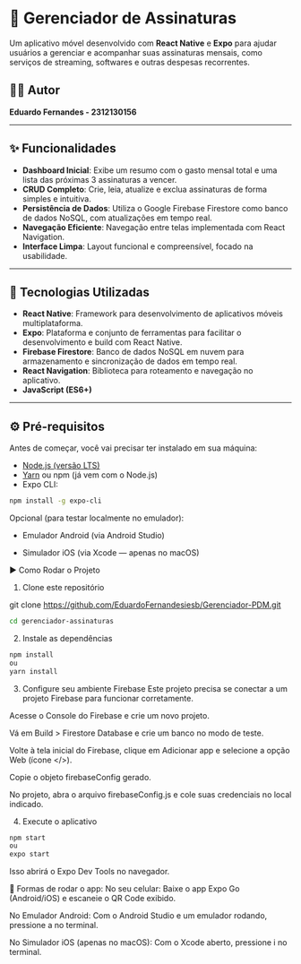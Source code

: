 # 🚀 Gerenciador de Assinaturas

Um aplicativo móvel desenvolvido com **React Native** e **Expo** para ajudar usuários a gerenciar e acompanhar suas assinaturas mensais, como serviços de streaming, softwares e outras despesas recorrentes.

## 👨‍💻 Autor
**Eduardo Fernandes - 2312130156**

---

## ✨ Funcionalidades

- **Dashboard Inicial**: Exibe um resumo com o gasto mensal total e uma lista das próximas 3 assinaturas a vencer.
- **CRUD Completo**: Crie, leia, atualize e exclua assinaturas de forma simples e intuitiva.
- **Persistência de Dados**: Utiliza o Google Firebase Firestore como banco de dados NoSQL, com atualizações em tempo real.
- **Navegação Eficiente**: Navegação entre telas implementada com React Navigation.
- **Interface Limpa**: Layout funcional e compreensível, focado na usabilidade.

---

## 🔧 Tecnologias Utilizadas

- **React Native**: Framework para desenvolvimento de aplicativos móveis multiplataforma.
- **Expo**: Plataforma e conjunto de ferramentas para facilitar o desenvolvimento e build com React Native.
- **Firebase Firestore**: Banco de dados NoSQL em nuvem para armazenamento e sincronização de dados em tempo real.
- **React Navigation**: Biblioteca para roteamento e navegação no aplicativo.
- **JavaScript (ES6+)**

---

## ⚙️ Pré-requisitos

Antes de começar, você vai precisar ter instalado em sua máquina:

- [Node.js (versão LTS)](https://nodejs.org/)
- [Yarn](https://classic.yarnpkg.com/lang/en/) ou npm (já vem com o Node.js)
- Expo CLI:
```bash
npm install -g expo-cli 
```
Opcional (para testar localmente no emulador):

- Emulador Android (via Android Studio)

- Simulador iOS (via Xcode — apenas no macOS)

▶️ Como Rodar o Projeto
1. Clone este repositório

git clone https://github.com/EduardoFernandesiesb/Gerenciador-PDM.git
```bash
cd gerenciador-assinaturas
 ```

2. Instale as dependências
 ```bash
npm install 
ou
yarn install
```
3. Configure seu ambiente Firebase
Este projeto precisa se conectar a um projeto Firebase para funcionar corretamente.

Acesse o Console do Firebase e crie um novo projeto.

Vá em Build > Firestore Database e crie um banco no modo de teste.

Volte à tela inicial do Firebase, clique em Adicionar app e selecione a opção Web (ícone </>).

Copie o objeto firebaseConfig gerado.

No projeto, abra o arquivo firebaseConfig.js e cole suas credenciais no local indicado.

4. Execute o aplicativo
```bash
npm start
ou
expo start
```

Isso abrirá o Expo Dev Tools no navegador.

📱 Formas de rodar o app:
No seu celular: Baixe o app Expo Go (Android/iOS) e escaneie o QR Code exibido.

No Emulador Android: Com o Android Studio e um emulador rodando, pressione a no terminal.

No Simulador iOS (apenas no macOS): Com o Xcode aberto, pressione i no terminal.

